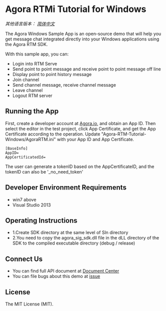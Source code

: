 # Agora RTMi Tutorial for Windows
*其他语言版本： [简体中文](README.zh.md)*

The Agora Windows Sample App is an open-source demo that will help you get message chat integrated directly into your Windows applications using the Agora RTM SDK.

With this sample app, you can:

- Login into RTM Serve
- Send point to point message and receive point to point message off line
- Display point to point history message
- Join channel
- Send channel message, receive channel message
- Leave channel
- Logout RTM server

## Running the App
First, create a developer account at [Agora.io](https://dashboard.agora.io/signin/), and obtain an App ID.
Then select the editor in the test project, click App Certificate, and get the App Certificate according to the operation.
Update "Agora-RTM-Tutorial-Windows/AgoraRTM.ini" with your App ID and App Certificate.

```
[BaseInfo]
AppID=
AppCertificatedId=
```
The user can generate a tokenID based on the AppCertificateID, and the tokenID can also be '_no_need_token'

## Developer Environment Requirements
- win7 above
- Visual Studio 2013

## Operating Instructions
- 1.Create SDK directory at the same level of Sln directory
- 2.You need to copy the agora_sig_sdk.dll file in the dLL directory of the SDK to the compiled executable directory (debug / release)

## Connect Us
- You can find full API document at [Document Center](https://docs.agora.io/en/)
- You can file bugs about this demo at [issue](https://github.com/AgoraIO/RTM/issues)

## License
The MIT License (MIT).
